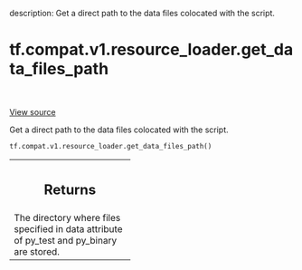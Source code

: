 description: Get a direct path to the data files colocated with the script.

<div itemscope itemtype="http://developers.google.com/ReferenceObject">
<meta itemprop="name" content="tf.compat.v1.resource_loader.get_data_files_path" />
<meta itemprop="path" content="Stable" />
</div>

# tf.compat.v1.resource_loader.get_data_files_path

<!-- Insert buttons and diff -->

<table class="tfo-notebook-buttons tfo-api nocontent" align="left">

</table>

<a target="_blank" class="external" href="/code/stable/tensorflow/python/platform/resource_loader.py">View source</a>



Get a direct path to the data files colocated with the script.

<pre class="devsite-click-to-copy prettyprint lang-py tfo-signature-link">
<code>tf.compat.v1.resource_loader.get_data_files_path()
</code></pre>



<!-- Placeholder for "Used in" -->


<!-- Tabular view -->
 <table class="responsive fixed orange">
<colgroup><col width="214px"><col></colgroup>
<tr><th colspan="2"><h2 class="add-link">Returns</h2></th></tr>
<tr class="alt">
<td colspan="2">
The directory where files specified in data attribute of py_test
and py_binary are stored.
</td>
</tr>

</table>

